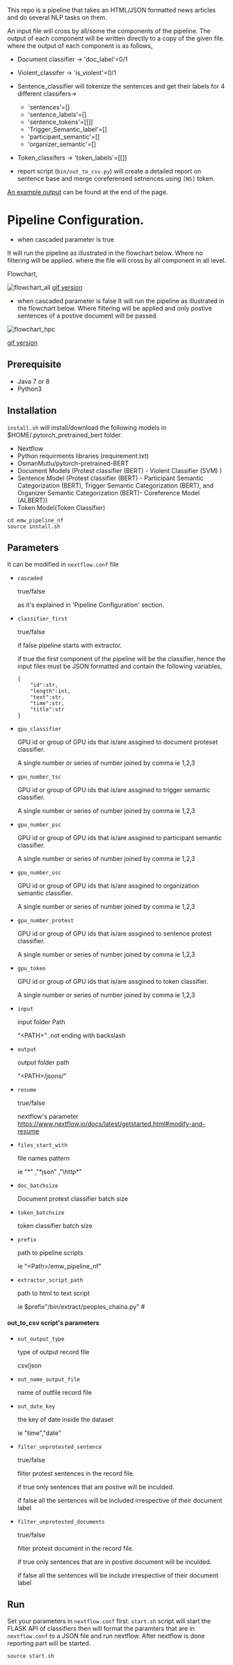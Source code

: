 This repo is a pipeline that takes an HTML/JSON formatted news articles and do several NLP tasks on them. 

An input file will cross by all/some the components of the pipeline. The output of each component will be written directly to a copy of the given file.
where the output of each component is as follows, 

* Document classifier -> 'doc_label'=0/1 
* Violent_classifer -> 'is_violent'=0/1
* Sentence_classifier will tokenize the sentences and get their labels for 4 different classifers-> 
    * 'sentences'=[]
    * 'sentence_labels'=[]
    * 'sentence_tokens'=[[]]
    * 'Trigger_Semantic_label'=[] 
    * 'participant_semantic'=[] 
    * 'organizer_semantic'=[] 

* Token_classifers -> 'token_labels'=[[]]

* report script (`bin/out_to_csv.py`) will create a detailed report on sentence base and merge coreferensed setnences using `[NS]` token.

[An example output](output_example.md) can be found at the end of the page. 

# Pipeline Configuration. 

* when cascaded parameter is true

It will run the pipeline as illustrated in the flowchart below. Where no filtering will be applied. where the file will cross by all component in all level. 

Flowchart,


![flowchart_all](https://user-images.githubusercontent.com/9295206/73179222-f3e8c300-4123-11ea-9051-42d091aab809.jpg)
[gif version](https://media.giphy.com/media/lrtUmgopBzTYIB3tA8/giphy.gif)


* when cascaded parameter is false
It will run the pipeline as illustrated in the flowchart below. Where filtering will be applied and only postive sentences of a postive document will be passed.

 
![flowchart_hpc](https://user-images.githubusercontent.com/9295206/73265441-09262600-41e6-11ea-93d4-6b561c3020f3.png)


[gif version](https://media.giphy.com/media/gIOFwSETRmtKI29yIj/giphy.gif)


## Prerequisite
* Java 7 or 8
* Python3


## Installation
`install.sh` will install/download the following models in $HOME/.pytorch_pretrained_bert folder.

* Nextflow
* Python requirments libraries (requirement.txt)
* OsmanMutlu/pytorch-pretrained-BERT
* Document Models (Protest classifier (BERT) - Violent Classifier (SVM) ) 
* Sentence Model (Protest classifier (BERT) - Participant Semantic Categorization (BERT), Trigger Semantic Categorization (BERT), and Organizer Semantic Categorization (BERT)- Coreference Model (ALBERT))
* Token Model(Token Classifier)
```
cd emw_pipeline_nf
source install.sh
```

## Parameters
It can be modified in `nextflow.conf` file 
* `cascaded`

    true/false

    as it's explained in 'Pipeline Configuration' section.

* `classifier_first`

    true/false

    if false pipeline starts with extractor.

    if true the first component of the pipeline will be the classifier, hence the input files must be JSON formatted and contain the following variables,
    ```
    {
        "id":str,
        "length":int,
        "text":str,
        "time":str,
        "title":str
    }
    ```

* `gpu_classifier`
    
    GPU id or group of GPU ids that is/are assgined to document proteset classifier.

    A single number or series of number joined by comma ie 1,2,3

* `gpu_number_tsc`
    
    GPU id or group of GPU ids that is/are assgined to trigger semantic classifier.

    A single number or series of number joined by comma ie 1,2,3

* `gpu_number_psc`

    GPU id or group of GPU ids that is/are assgined to participant semantic classifier.

    A single number or series of number joined by comma ie 1,2,3

* `gpu_number_osc`

    GPU id or group of GPU ids that is/are assgined to organization semantic classifier.

    A single number or series of number joined by comma ie 1,2,3

* `gpu_number_protest`

    GPU id or group of GPU ids that is/are assgined to sentence protest classifier.

    A single number or series of number joined by comma ie 1,2,3

* `gpu_token`

    GPU id or group of GPU ids that is/are assgined to token classifier.

    A single number or series of number joined by comma ie 1,2,3

* `input`

    input folder Path 

    "\<PATH\>" .not ending with backslash

* `output`

    output folder path

    "\<PATH\>/jsons/"

* `resume`

    true/false

    nextflow's parameter https://www.nextflow.io/docs/latest/getstarted.html#modify-and-resume    

* `files_start_with`
    
    file names pattern

    ie "*" ,"\*json" ,"\http\*"

* `doc_batchsize`

    Document protest classifier batch size 

* `token_batchsize`

    token classifier batch size 

* `prefix`

    path to pipeline scripts

    ie "\<Path\>/emw_pipeline_nf" 

* `extractor_script_path`

    path to html to text script 

    ie $prefix"/bin/extract/peoples_chaina.py" # 

#### out_to_csv script's parameters 
* `out_output_type`

    type of output record file

    csv/json

* `out_name_output_file`

    name of outfile record file

* `out_date_key`

    the key of date inside the dataset

    ie "time","date"

* `filter_unprotested_sentence`

    true/false
    
    filter protest sentences in the record file.

    if true only sentences that are postive will be inculded.

    if false all the sentences will be included irrespective of their document label

* `filter_unprotested_documents`
    
    true/false

    filter protest document in the record file.

    if true only sentences that are in postive document will be inculded.

    if false all the sentences will be include irrespective of their document label


## Run 
Set your parameters in `nextflow.conf` first. 
`start.sh` script will start the FLASK API of classifiers then will format the paramters that are in `nextflow.conf` to a JSON file and run nextflow. After nextflow is done reporting part will be started.

```
source start.sh
```